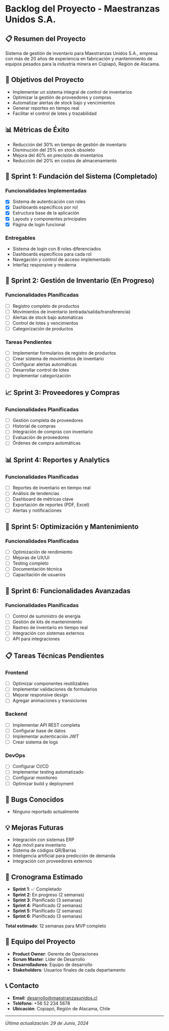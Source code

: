 # Backlog del Proyecto - Maestranzas Unidos S.A.

## 📋 Resumen del Proyecto
Sistema de gestión de inventario para Maestranzas Unidos S.A., empresa con más de 20 años de experiencia en fabricación y mantenimiento de equipos pesados para la industria minera en Copiapó, Región de Atacama.

## 🎯 Objetivos del Proyecto
- Implementar un sistema integral de control de inventarios
- Optimizar la gestión de proveedores y compras
- Automatizar alertas de stock bajo y vencimientos
- Generar reportes en tiempo real
- Facilitar el control de lotes y trazabilidad

## 📊 Métricas de Éxito
- Reducción del 30% en tiempo de gestión de inventario
- Disminución del 25% en stock obsoleto
- Mejora del 40% en precisión de inventarios
- Reducción del 20% en costos de almacenamiento

## 🚀 Sprint 1: Fundación del Sistema (Completado)
### Funcionalidades Implementadas
- [x] Sistema de autenticación con roles
- [x] Dashboards específicos por rol
- [x] Estructura base de la aplicación
- [x] Layouts y componentes principales
- [x] Página de login funcional

### Entregables
- Sistema de login con 8 roles diferenciados
- Dashboards específicos para cada rol
- Navegación y control de acceso implementado
- Interfaz responsive y moderna

## 🔄 Sprint 2: Gestión de Inventario (En Progreso)
### Funcionalidades Planificadas
- [ ] Registro completo de productos
- [ ] Movimientos de inventario (entrada/salida/transferencia)
- [ ] Alertas de stock bajo automáticas
- [ ] Control de lotes y vencimientos
- [ ] Categorización de productos

### Tareas Pendientes
- [ ] Implementar formularios de registro de productos
- [ ] Crear sistema de movimientos de inventario
- [ ] Configurar alertas automáticas
- [ ] Desarrollar control de lotes
- [ ] Implementar categorización

## 📈 Sprint 3: Proveedores y Compras
### Funcionalidades Planificadas
- [ ] Gestión completa de proveedores
- [ ] Historial de compras
- [ ] Integración de compras con inventario
- [ ] Evaluación de proveedores
- [ ] Órdenes de compra automáticas

## 📊 Sprint 4: Reportes y Analytics
### Funcionalidades Planificadas
- [ ] Reportes de inventario en tiempo real
- [ ] Análisis de tendencias
- [ ] Dashboard de métricas clave
- [ ] Exportación de reportes (PDF, Excel)
- [ ] Alertas y notificaciones

## 🔧 Sprint 5: Optimización y Mantenimiento
### Funcionalidades Planificadas
- [ ] Optimización de rendimiento
- [ ] Mejoras de UX/UI
- [ ] Testing completo
- [ ] Documentación técnica
- [ ] Capacitación de usuarios

## 🎨 Sprint 6: Funcionalidades Avanzadas
### Funcionalidades Planificadas
- [ ] Control de suministro de energía
- [ ] Gestión de kits de mantenimiento
- [ ] Rastreo de inventario en tiempo real
- [ ] Integración con sistemas externos
- [ ] API para integraciones

## 📋 Tareas Técnicas Pendientes
### Frontend
- [ ] Optimizar componentes reutilizables
- [ ] Implementar validaciones de formularios
- [ ] Mejorar responsive design
- [ ] Agregar animaciones y transiciones

### Backend
- [ ] Implementar API REST completa
- [ ] Configurar base de datos
- [ ] Implementar autenticación JWT
- [ ] Crear sistema de logs

### DevOps
- [ ] Configurar CI/CD
- [ ] Implementar testing automatizado
- [ ] Configurar monitoreo
- [ ] Optimizar build y deployment

## 🐛 Bugs Conocidos
- Ninguno reportado actualmente

## 💡 Mejoras Futuras
- Integración con sistemas ERP
- App móvil para inventario
- Sistema de códigos QR/Barras
- Inteligencia artificial para predicción de demanda
- Integración con proveedores externos

## 📅 Cronograma Estimado
- **Sprint 1**: ✅ Completado
- **Sprint 2**: En progreso (2 semanas)
- **Sprint 3**: Planificado (3 semanas)
- **Sprint 4**: Planificado (2 semanas)
- **Sprint 5**: Planificado (2 semanas)
- **Sprint 6**: Planificado (3 semanas)

**Total estimado**: 12 semanas para MVP completo

## 👥 Equipo del Proyecto
- **Product Owner**: Gerente de Operaciones
- **Scrum Master**: Líder de Desarrollo
- **Desarrolladores**: Equipo de desarrollo
- **Stakeholders**: Usuarios finales de cada departamento

## 📞 Contacto
- **Email**: desarrollo@maestranzasunidos.cl
- **Teléfono**: +56 52 234 5678
- **Ubicación**: Copiapó, Región de Atacama, Chile

---
*Última actualización: 29 de Junio, 2024* 